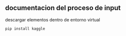 ## documentacion del proceso de input 

descargar elementos dentro de entorno virtual 

```bash
pip install kaggle

```



